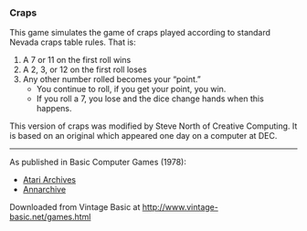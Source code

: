 ### Craps

This game simulates the game of craps played according to standard Nevada craps table rules. That is:
1. A 7 or 11 on the first roll wins
2. A 2, 3, or 12 on the first roll loses
3. Any other number rolled becomes your “point.”
    - You continue to roll, if you get your point, you win.
    - If you roll a 7, you lose and the dice change hands when this happens.

This version of craps was modified by Steve North of Creative Computing. It is based on an original which appeared one day on a computer at DEC.

---

As published in Basic Computer Games (1978):
- [Atari Archives](https://www.atariarchives.org/basicgames/showpage.php?page=52)
- [Annarchive](https://annarchive.com/files/Basic_Computer_Games_Microcomputer_Edition.pdf#page=67)

Downloaded from Vintage Basic at
http://www.vintage-basic.net/games.html
